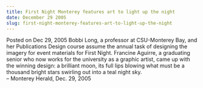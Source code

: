 ```yaml
---
title: First Night Monterey features art to light up the night
date: December 29 2005
slug: first-night-monterey-features-art-to-light-up-the-night
---
```





<span class="date">Posted on Dec 29, 2005    </span>
Bobbi Long, a professor at CSU-Monterey Bay, and her Publications
Design course assume the annual task of designing the imagery for
event materials for First Night. Francine Aguirre, a graduating
senior who now works for the university as a graphic artist, came
up with the winning design: a brilliant moon, its full lips blowing
what must be a thousand bright stars swirling out into a teal night
sky.<br>
&#x2013; Monterey Herald, Dec. 29, 2005<br/></br>




